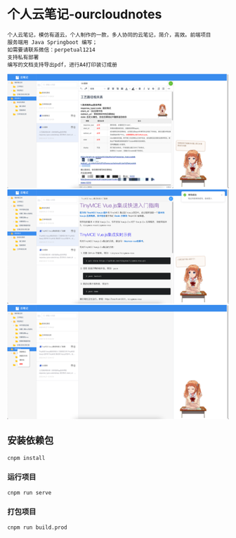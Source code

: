 # 个人云笔记-ourcloudnotes
```
个人云笔记，模仿有道云，个人制作的一款，多人协同的云笔记，简介，高效。前端项目
服务端用 Java Springboot 编写；
如需要请联系微信：perpetual1214
支持私有部署
编写的文档支持导出pdf，进行A4打印装订成册
```
![img.png](mdfile/img.png)
![img.png](mdfile/img2.png)
![img.png](mdfile/img_1.png)

## 安装依赖包

```
cnpm install
```

### 运行项目

```
cnpm run serve
```

### 打包项目

```
cnpm run build.prod
```